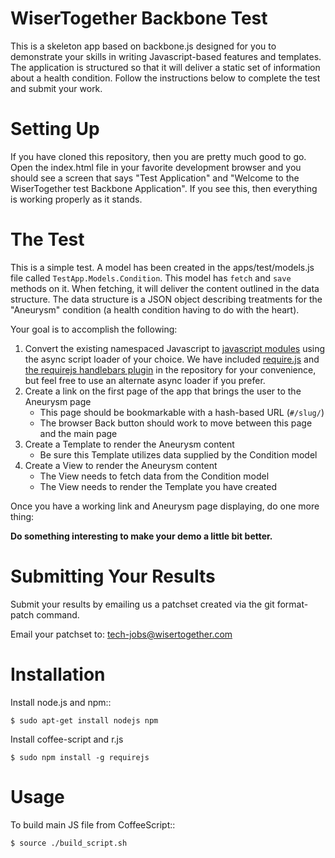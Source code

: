 WiserTogether Backbone Test
===========================

This is a skeleton app based on backbone.js designed for you to demonstrate your
skills in writing Javascript-based features and templates. The application is
structured so that it will deliver a static set of information about a health
condition. Follow the instructions below to complete the test and submit your 
work.

Setting Up
==========
If you have cloned this repository, then you are pretty much good to go. Open the
index.html file in your favorite development browser and you should see a screen
that says "Test Application" and "Welcome to the WiserTogether test Backbone
Application". If you see this, then everything is working properly as it stands.

The Test
========
This is a simple test. A model has been created in the apps/test/models.js file
called ``TestApp.Models.Condition``. This model has ``fetch`` and ``save`` methods
on it. When fetching, it will deliver the content outlined in the data structure.
The data structure is a JSON object describing treatments for the "Aneurysm" 
condition (a health condition having to do with the heart).

Your goal is to accomplish the following:

1. Convert the existing namespaced Javascript to [javascript modules](https://github.com/amdjs/amdjs-api/wiki/AMD)
   using the async script loader of your choice. We have included [require.js](http://requirejs.org/docs/start.html) 
   and [the requirejs handlebars plugin](https://github.com/SlexAxton/require-handlebars-plugin) 
   in the repository for your convenience, but feel free to use an alternate 
   async loader if you prefer.
2. Create a link on the first page of the app that brings the user to the 
    Aneurysm page
    * This page should be bookmarkable with a hash-based URL (``#/slug/``)
    * The browser Back button should work to move between this page and the
    main page
3. Create a Template to render the Aneurysm content
    * Be sure this Template utilizes data supplied by the Condition model
4. Create a View to render the Aneurysm content
    * The View needs to fetch data from the Condition model
    * The View needs to render the Template you have created

Once you have a working link and Aneurysm page displaying, do one more thing:

**Do something interesting to make your demo a little bit better.**

Submitting Your Results
=======================
Submit your results by emailing us a patchset created via the git format-patch
command.

Email your patchset to: tech-jobs@wisertogether.com


Installation
============

Install node.js and npm::

    $ sudo apt-get install nodejs npm

Install coffee-script and r.js

    $ sudo npm install -g requirejs


Usage
=====

To build main JS file from CoffeeScript::

    $ source ./build_script.sh